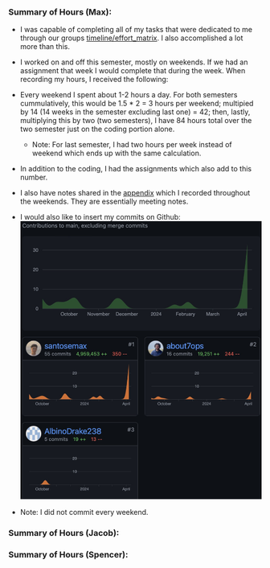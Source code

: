### Summary of Hours (Max):
- I was capable of completing all of my tasks that were dedicated to me through our groups [timeline/effort_matrix](https://github.com/santosemax/CSDesignProject/blob/main/Assignment6/tables.md). I also accomplished a lot more than this.

- I worked on and off this semester, mostly on weekends. If we had an assignment that week I would complete that during the week. When recording my hours, I received the following:
- Every weekend I spent about 1-2 hours a day. For both semesters cummulatively, this would be 1.5 * 2 = 3 hours per weekend; multipied by 14 (14 weeks in the semester excluding last one) = 42; then, lastly, multiplying this by two (two semesters), I have 84 hours total over the two semester just on the coding portion alone.
    - Note: For last semester, I had two hours per week instead of weekend which ends up with the same calculation.
- In addition to the coding, I had the assignments which also add to this number.
- I also have notes shared in the [appendix](https://github.com/santosemax/CSDesignProject/blob/main/Appendix.md) which I recorded throughout the weekends. They are essentially meeting notes.

- I would also like to insert my commits on Github:
![Image](https://github.com/santosemax/CSDesignProject/blob/main/Semester%202%20Work/Commits.jpg)
- Note: I did not commit every weekend.

### Summary of Hours (Jacob):


### Summary of Hours (Spencer):
